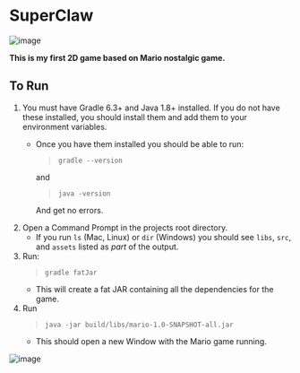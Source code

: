 # SuperClaw
![image](https://user-images.githubusercontent.com/62257681/139892750-1cc92012-6f68-4812-868d-65b1d8614140.png)

**This is my first 2D game based on Mario nostalgic game.**

## To Run

1. You must have Gradle 6.3+ and Java 1.8+ installed. If you do not have these installed, you should install them and add them to your environment variables.
    * Once you have them installed you should be able to run:

        > ```gradle --version```

        and

        > ```java -version```

        And get no errors.
2. Open a Command Prompt in the projects root directory.
    * If you run ```ls``` (Mac, Linux) or ```dir``` (Windows) you should see ```libs```, ```src```, and ```assets``` listed as *part* of the output.
3. Run:
    >```gradle fatJar```
    * This will create a fat JAR containing all the dependencies for the game.
4. Run
    >```java -jar build/libs/mario-1.0-SNAPSHOT-all.jar```
    * This should open a new Window with the Mario game running.
    
![image](https://user-images.githubusercontent.com/62257681/139877858-eb643d39-2a27-435c-9032-cb0008f09f34.png)

